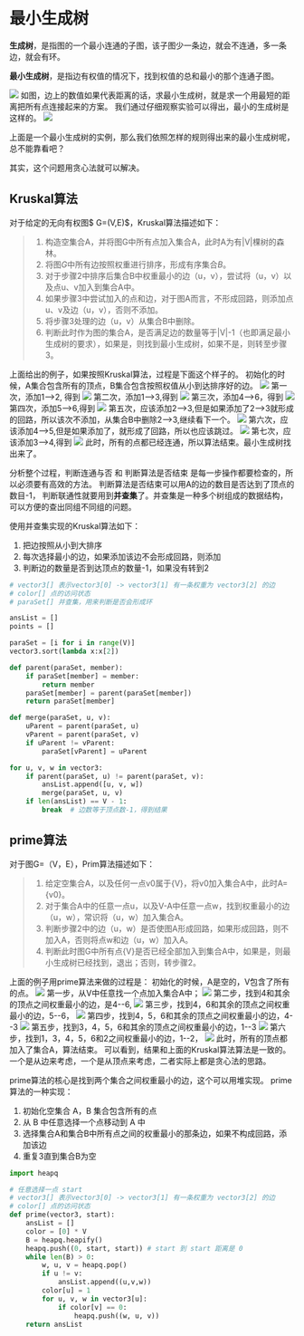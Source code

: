 # 最小生成树

**生成树**，是指图的一个最小连通的子图，该子图少一条边，就会不连通，多一条边，就会有环。

**最小生成树**，是指边有权值的情况下，找到权值的总和最小的那个连通子图。

<!--more -->
![](2017-05-06_205228.png)
如图，边上的数值如果代表距离的话，求最小生成树，就是求一个用最短的距离把所有点连接起来的方案。 我们通过仔细观察实验可以得出，最小的生成树是这样的。
![](2017-05-06_205542.png)

上面是一个最小生成树的实例，那么我们依照怎样的规则得出来的最小生成树呢，总不能靠看吧？

其实，这个问题用贪心法就可以解决。

## Kruskal算法
对于给定的无向有权图$ G=(V,E)$，Kruskal算法描述如下：
> 1. 构造空集合A，并将图G中所有点加入集合A，此时A为有|V|棵树的森林。
> 2. 将图$G$中所有边按照权重进行排序，形成有序集合$B$。
> 3. 对于步骤2中排序后集合B中权重最小的边（u，v），尝试将（u，v）以及点u、v加入到集合A中。
> 4. 如果步骤3中尝试加入的点和边，对于图A而言，不形成回路，则添加点u、v及边（u，v），否则不添加。
> 5. 将步骤3处理的边（u，v）从集合B中删除。
> 6. 判断此时作为图的集合A，是否满足边的数量等于|V|-1（也即满足最小生成树的要求），如果是，则找到最小生成树，如果不是，则转至步骤3。

上面给出的例子，如果按照Kruskal算法，过程是下面这个样子的。
初始化的时候，A集合包含所有的顶点，B集合包含按照权值从小到达排序好的边。
![](2017-05-06_213033.png)
第一次，添加1-->2, 得到
![](2017-05-06_213448.png)
第二次，添加1-->3,得到
![](2017-05-06_213627.png)
第三次，添加4-->6，得到
![](2017-05-06_213729.png)
第四次，添加5-->6,得到
![](2017-05-06_213957.png)
第五次，应该添加2-->3,但是如果添加了2-->3就形成的回路，所以该次不添加，从集合B中删除2-->3,继续看下一个。
![](2017-05-06_214218.png)
第六次，应该添加4-->5,但是如果添加了，就形成了回路，所以也应该跳过。
![](2017-05-06_214327.png)
第七次，应该添加3-->4,得到
![](2017-05-06_214435.png)
此时，所有的点都已经连通，所以算法结束。最小生成树找出来了。

分析整个过程，判断连通与否 和 判断算法是否结束 是每一步操作都要检查的，所以必须要有高效的方法。 判断算法是否结束可以用A的边的数目是否达到了顶点的数目-1， 判断联通性就要用到**并查集**了。并查集是一种多个树组成的数据结构，可以方便的查出同组不同组的问题。

使用并查集实现的Kruskal算法如下：

1. 把边按照从小到大排序
2. 每次选择最小的边，如果添加该边不会形成回路，则添加
3. 判断边的数量是否到达顶点的数量-1，如果没有转到2

```python
# vector3[] 表示vector3[0] -> vector3[1] 有一条权重为 vector3[2] 的边
# color[] 点的访问状态
# paraSet[] 并查集，用来判断是否会形成环

ansList = []
points = []

paraSet = [i for i in range(V)]
vector3.sort(lambda x:x[2])

def parent(paraSet, member):
    if paraSet[member] = member:
        return member
    paraSet[member] = parent(paraSet[member])
    return paraSet[member]

def merge(paraSet, u, v):
    uParent = parent(paraSet, u)
    vParent = parent(paraSet, v)
    if uParent != vParent:
        paraSet[vParent] = uParent

for u, v, w in vector3:
    if parent(paraSet, u) != parent(paraSet, v):
        ansList.append([u, v, w])
        merge(paraSet, u, v)
    if len(ansList) == V - 1:
        break  # 边数等于顶点数-1，得到结果
```

## prime算法
对于图G=（V，E），Prim算法描述如下：
> 1. 给定空集合A，以及任何一点v0属于{V}，将v0加入集合A中，此时A={v0}。
> 2. 对于集合A中的任意一点u，以及V-A中任意一点w，找到权重最小的边（u，w），常识将（u，w）加入集合A。
> 3. 判断步骤2中的边（u，w）是否使图A形成回路，如果形成回路，则不加入A，否则将点w和边（u，w）加入A。
> 4. 判断此时图G中所有点{V}是否已经全部加入到集合A中，如果是，则最小生成树已经找到，退出；否则，转步骤2。

上面的例子用prime算法来做的过程是：
初始化的时候，A是空的，V包含了所有的点。
![](2017-05-06_215824.png)
第一步，从V中任意找一个点加入集合A中；
![](2017-05-06_215906.png)
第二步，找到4和其余的顶点之间权重最小的边，是4--6,
![](2017-05-06_220107.png)
第三步，找到4，6和其余的顶点之间权重最小的边，5--6，
![](2017-05-06_220243.png)
第四步，找到4，5，6和其余的顶点之间权重最小的边，4--3
![](2017-05-06_220357.png)
第五步，找到3，4，5，6和其余的顶点之间权重最小的边，1--3
![](2017-05-06_221817.png)
第六步，找到1，3，4，5，6和2之间权重最小的边，1--2，
![](2017-05-06_222318.png)
此时，所有的顶点都加入了集合A，算法结束。
可以看到，结果和上面的Kruskal算法算法是一致的。一个是从边来考虑，一个是从顶点来考虑，二者实际上都是贪心法的思路。

prime算法的核心是找到两个集合之间权重最小的边，这个可以用堆实现。
prime算法的一种实现：

1. 初始化空集合 A，B 集合包含所有的点
2. 从 B 中任意选择一个点移动到 A 中
3. 选择集合A和集合B中所有点之间的权重最小的那条边，如果不构成回路，添加该边
4. 重复3直到集合B为空

```python
import heapq

# 任意选择一点 start
# vector3[] 表示vector3[0] -> vector3[1] 有一条权重为 vector3[2] 的边
# color[] 点的访问状态
def prime(vector3, start):
    ansList = []
    color = [0] * V
    B = heapq.heapify()
    heapq.push((0, start, start)) # start 到 start 距离是 0
    while len(B) > 0:
        w, u, v = heapq.pop()
        if u != v:
            ansList.append((u,v,w))
        color[u] = 1
        for u, v, w in vector3[u]:
            if color[v] == 0:
                heapq.push((w, u, v))
    return ansList
```
